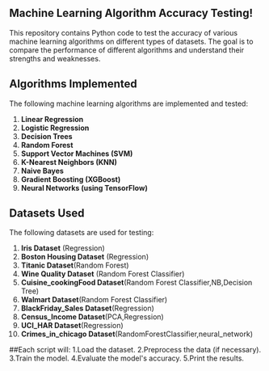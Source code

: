 ## Machine Learning Algorithm Accuracy Testing!

This repository contains Python code to test the accuracy of various machine learning algorithms on different types of datasets. The goal is to compare the performance of different algorithms and understand their strengths and weaknesses.

## Algorithms Implemented
The following machine learning algorithms are implemented and tested:
1. **Linear Regression**
2. **Logistic Regression**
3. **Decision Trees**
4. **Random Forest**
5. **Support Vector Machines (SVM)**
6. **K-Nearest Neighbors (KNN)**
7. **Naive Bayes**
8. **Gradient Boosting (XGBoost)**
9. **Neural Networks (using TensorFlow)**


## Datasets Used
The following datasets are used for testing:
1. **Iris Dataset** (Regression)
2. **Boston Housing Dataset** (Regression)
3. **Titanic Dataset**(Random Forest)
4. **Wine Quality Dataset** (Random Forest Classifier)
5. **Cuisine_cookingFood Dataset**(Random Forest Classifier,NB,Decision Tree)
6. **Walmart Dataset**(Random Forest Classifier)
7. **BlackFriday_Sales Dataset**(Regression)
8. **Census_Income Dataset**(PCA,Regression)
9. **UCI_HAR Dataset**(Regression)
10. **Crimes_in_chicago Dataset**(RandomForestClassifier,neural_network)


   
##Each script will:
1.Load the dataset.
2.Preprocess the data (if necessary).
3.Train the model.
4.Evaluate the model's accuracy.
5.Print the results.
